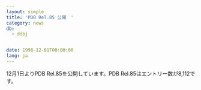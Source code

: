 ```yaml
---
layout: simple
title: 'PDB Rel.85 公開　'
category: news
db:
  - ddbj


date: 1998-12-01T00:00:00
lang: ja
---
```


12月1日よりPDB Rel.85を公開しています。PDB Rel.85はエントリー数が8,112です。
